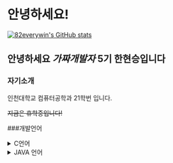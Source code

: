 # 안녕하세요! 

[![82everywin's GitHub stats](https://github-readme-stats.vercel.app/api?username=82everywin&show_icons=true&title_color=0047A0&text_color=000000&icon_color=CC303B&bg_color=FFFFFF&)](https://github.com/82everywin/82everywin "GitHub stats card Korean flag eddition")

## 안녕하세요 ***가짜개발자*** 5기 한현승입니다 

### 자기소개
인천대학교 컴퓨터공학과 21학번 입니다.

~~지금은 휴학중입니다!~~

###개발언어

<details>
<summary>C언어</summary>
<div markdown="1">

2021.03~ ing
</div>
</details>

<details>
<summary>JAVA 언어 </summary>
<div markdown="1">

2022.03 ~ 
2022.09~
</div>
</details>
